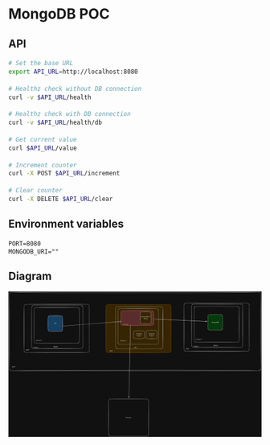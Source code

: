 # MongoDB POC

## API

```sh
# Set the base URL
export API_URL=http://localhost:8080

# Healthz check without DB connection
curl -v $API_URL/health

# Healthz check with DB connection
curl -v $API_URL/health/db

# Get current value
curl $API_URL/value

# Increment counter
curl -X POST $API_URL/increment

# Clear counter
curl -X DELETE $API_URL/clear
```

## Environment variables

```env
PORT=8080
MONGODB_URI=""
```

## Diagram

![Architecture Diagram](./images/diagram.png)

